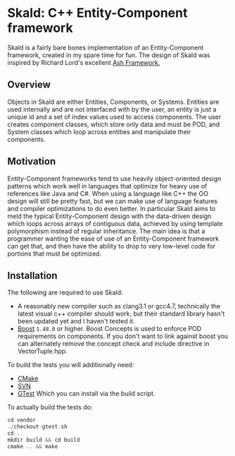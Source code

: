 # Skald: C++ Entity-Component framework

Skald is a fairly bare bones implementation of an Entity-Component framework, created in my spare time for fun. The design of Skald was inspired by Richard Lord's excellent [Ash Framework.](https://github.com/richardlord/Ash)

## Overview

Objects in Skald are either Entities, Components, or Systems. Entities are used internally and are not interfaced with by the user, an entity is just a unique id and a set of index values used to access components. The user creates component classes, which store only data and must be POD, and System classes which loop across entities and manipulate their components.

## Motivation

Entity-Component frameworks tend to use heavily object-oriented design patterns which work well in languages that optimize for heavy use of references like Java and C#. When using a language like C++ the OO design will still be pretty fast, but we can make use of language features and compiler optimizations to do even better.
In particular Skald aims to meld the typical Entity-Component design with the data-driven design which loops across arrays of contiguous data, achieved by using template polymorphism instead of regular inheritance. The main idea is that a programmer wanting the ease of use of an Entity-Component framework can get that, and then have the ability to drop to very low-level code for portions that must be optimized.

## Installation

The following are required to use Skald:

- A reasonably new compiler such as clang3.1 or gcc4.7, technically the latest visual c++ compiler should work, but their standard library hasn't been updated yet and I haven't tested it.
- [Boost](http://boost.org) `1.48.0` or higher. Boost Concepts is used to enforce POD requirements on components. If you don't want to link against boost you can alternately remove the concept check and include directive in VectorTuple.hpp.

To build the tests you will additionally need:

- [CMake](http://cmake.org/)
- [SVN](http://subversion.apache.org/)
- [GTest](http://code.google.com/p/googletest/) Which you can install via the build script.

To actually build the tests do:

```c++
cd vendor
./checkout-gtest.sh
cd ..
mkdir build && cd build
cmake .. && make
```